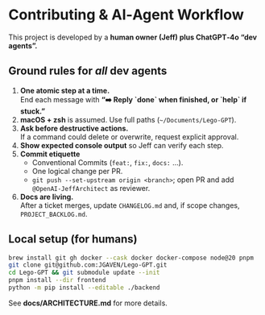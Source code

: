 # Contributing & AI‑Agent Workflow

This project is developed by a **human owner (Jeff) plus ChatGPT‑4o “dev agents”.**

## Ground rules for *all* dev agents

1. **One atomic step at a time.**  
   End each message with **“➡️ Reply \`done\` when finished, or \`help\` if stuck.”**
2. **macOS + zsh** is assumed. Use full paths (`~/Documents/Lego-GPT`).
3. **Ask before destructive actions.**  
   If a command could delete or overwrite, request explicit approval.
4. **Show expected console output** so Jeff can verify each step.
5. **Commit etiquette**  
   * Conventional Commits (`feat:`, `fix:`, `docs:` …).  
   * One logical change per PR.  
   * `git push --set-upstream origin <branch>`; open PR and add `@OpenAI-JeffArchitect` as reviewer.
6. **Docs are living.**  
   After a ticket merges, update `CHANGELOG.md` and, if scope changes, `PROJECT_BACKLOG.md`.

## Local setup (for humans)

```bash
brew install git gh docker --cask docker docker-compose node@20 pnpm
git clone git@github.com:JGAVEN/Lego-GPT.git
cd Lego-GPT && git submodule update --init
pnpm install --dir frontend
python -m pip install --editable ./backend
```

See **docs/ARCHITECTURE.md** for more details.

